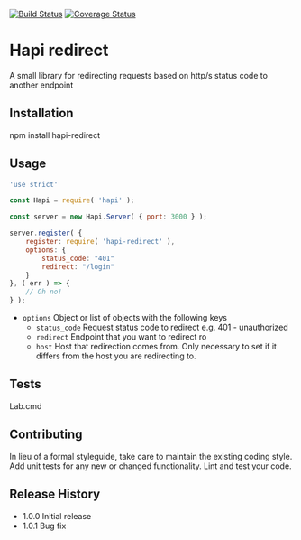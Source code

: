[![Build Status](https://travis-ci.org/mickelindahl/hapi_redirect.svg?branch=master)](https://travis-ci.org/mickelindahl/hapi_redirect)
[![Coverage Status](https://coveralls.io/repos/github/mickelindahl/hapi_redirect/badge.svg?branch=master)](https://coveralls.io/github/mickelindahl/hapi_redirect?branch=master)

Hapi redirect
=============

A small library for redirecting requests based on http/s status code to another endpoint

## Installation

  npm install hapi-redirect

## Usage
```js
'use strict'

const Hapi = require( 'hapi' );

const server = new Hapi.Server( { port: 3000 } );

server.register( {
    register: require( 'hapi-redirect' ),
    options: { 
        status_code: "401"
        redirect: "/login"
    }
}, ( err ) => {
    // Oh no!
} );
```

- `options` Object or list of objects with the following keys
  - `status_code` Request status code to redirect e.g. 401 - unauthorized  
  - `redirect` Endpoint that you want to redirect ro
  - `host` Host that redirection comes from. Only necessary to set if it differs from the host you are redirecting to. 

## Tests

  Lab.cmd

## Contributing

In lieu of a formal styleguide, take care to maintain the existing coding style.
Add unit tests for any new or changed functionality. Lint and test your code.

## Release History

* 1.0.0 Initial release
* 1.0.1 Bug fix
